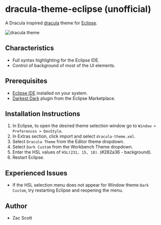# dracula-theme-eclipse (unofficial)

A Dracula inspired [dracula](https://draculatheme.com/) theme for [Eclipse](https://www.eclipse.org/).

![dracula theme](https://github.com/scottzach1/dracula-theme-eclipse/blob/master/screenshot-full.png)

## Characteristics

- Full syntax highlighting for the Eclipse IDE.
- Control of background of most of the UI elements.

## Prerequisites

- [Eclipse IDE](https://www.eclipse.org/) installed on your system.
- [Darkest Dark](https://marketplace.eclipse.org/content/darkest-dark-theme-devstyle) plugin from the Eclipse Marketplace.

## Installation Instructions

1. In Eclipse, to open the desired theme selection window go to `Window > Preferences > DevStyle`.
2. In Extras section, click import and select `dracula-theme.xml`.
3. Select `Dracula Theme` from the Editor theme dropdown.
4. Select `Dark Custom` from the Workbench Theme dropdown.
5. Enter the HSL values of `HSL(231, 15, 18)`. (#282a36 - background).
6. Restart Eclipse.

## Experienced Issues

- If the HSL selection menu does not appear for Window theme `Dark Custom`, try restarting Eclipse and reopening the menu.

## Author

- Zac Scott
